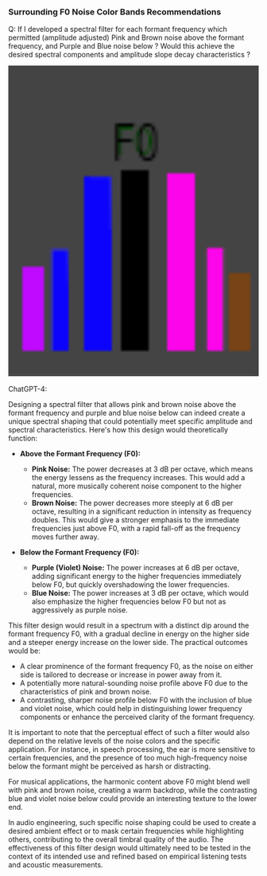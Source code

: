 ### Surrounding F0 Noise Color Bands Recommendations

Q: If I developed a spectral filter for each formant frequency which permitted (amplitude adjusted) Pink and Brown noise above the formant frequency, and Purple and Blue noise below ? Would this achieve the desired spectral components and amplitude slope decay characteristics ?

![Formant F0 surrounded by Noise Color Bands](../IMG/F0_v2.png)

ChatGPT-4:

Designing a spectral filter that allows pink and brown noise above the formant frequency and purple and blue noise below can indeed create a unique spectral shaping that could potentially meet specific amplitude and spectral characteristics. Here's how this design would theoretically function:

- **Above the Formant Frequency (F0):**
  - **Pink Noise:** The power decreases at 3 dB per octave, which means the energy lessens as the frequency increases. This would add a natural, more musically coherent noise component to the higher frequencies.
  - **Brown Noise:** The power decreases more steeply at 6 dB per octave, resulting in a significant reduction in intensity as frequency doubles. This would give a stronger emphasis to the immediate frequencies just above F0, with a rapid fall-off as the frequency moves further away.

- **Below the Formant Frequency (F0):**
  - **Purple (Violet) Noise:** The power increases at 6 dB per octave, adding significant energy to the higher frequencies immediately below F0, but quickly overshadowing the lower frequencies.
  - **Blue Noise:** The power increases at 3 dB per octave, which would also emphasize the higher frequencies below F0 but not as aggressively as purple noise.

This filter design would result in a spectrum with a distinct dip around the formant frequency F0, with a gradual decline in energy on the higher side and a steeper energy increase on the lower side. The practical outcomes would be:

- A clear prominence of the formant frequency F0, as the noise on either side is tailored to decrease or increase in power away from it.
- A potentially more natural-sounding noise profile above F0 due to the characteristics of pink and brown noise.
- A contrasting, sharper noise profile below F0 with the inclusion of blue and violet noise, which could help in distinguishing lower frequency components or enhance the perceived clarity of the formant frequency.

It is important to note that the perceptual effect of such a filter would also depend on the relative levels of the noise colors and the specific application. For instance, in speech processing, the ear is more sensitive to certain frequencies, and the presence of too much high-frequency noise below the formant might be perceived as harsh or distracting.

For musical applications, the harmonic content above F0 might blend well with pink and brown noise, creating a warm backdrop, while the contrasting blue and violet noise below could provide an interesting texture to the lower end.

In audio engineering, such specific noise shaping could be used to create a desired ambient effect or to mask certain frequencies while highlighting others, contributing to the overall timbral quality of the audio. The effectiveness of this filter design would ultimately need to be tested in the context of its intended use and refined based on empirical listening tests and acoustic measurements.
